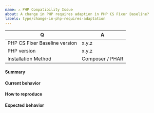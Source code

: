 ```yaml
---
name: ⚠️ PHP Compatibility Issue
about: A change in PHP requires adaption in PHP CS Fixer Baseline?
labels: type/change-in-php-requires-adaptation
---
```


<!--
- Please do not report an issue if you are not using "PHP CS Fixer Baseline" directly, but rather a third-party wrapper around it.
- Please do not report an issue if you are using a third-party extension such as alternative output printers.
- Please fill in this template according to your issue.
- Please keep the table shown below at the top of your issue.
- Please include the output of "composer info | sort" if you installed "PHP CS Fixer Baseline" using Composer.
- Please post code as text (using proper markup). Do not post screenshots of code.
- Please remove this comment before submitting your issue.
-->

| Q                             | A               |
|-------------------------------|-----------------|
| PHP CS Fixer Baseline version | x.y.z           |
| PHP version                   | x.y.z           |
| Installation Method           | Composer / PHAR |

#### Summary

<!-- Provide a summary describing the problem you are experiencing. -->

#### Current behavior

<!-- What is the current behavior? -->

#### How to reproduce

<!-- Provide steps to reproduce the issue. -->

#### Expected behavior

<!-- What was the expected (correct) behavior? -->
